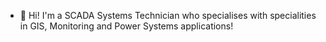 - 👋  Hi! I'm a SCADA Systems Technician who specialises with specialities in GIS, Monitoring and Power Systems applications!

<!---
tylerxjarvis/tylerxjarvis is a ✨ special ✨ repository because its `README.md` (this file) appears on your GitHub profile.
You can click the Preview link to take a look at your changes.
--->
